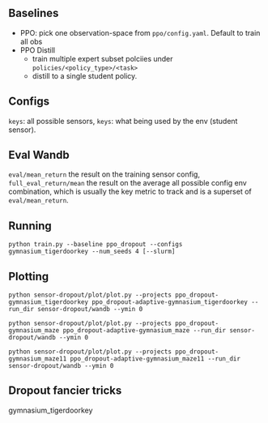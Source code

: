 ## Baselines
- PPO:
pick one observation-space from `ppo/config.yaml`. Default to train all obs
- PPO Distill
    - train multiple expert subset polciies under `policies/<policy_type>/<task>`
    - distill to a single student policy.

## Configs
`keys`: all possible sensors, `keys`: what being used by the env (student sensor). 

## Eval Wandb
`eval/mean_return` the result on the training sensor config, `full_eval_return/mean` the result on the average all possible config env combination, which is usually the key metric to track and is a superset of `eval/mean_return`.


## Running

```
python train.py --baseline ppo_dropout --configs gymnasium_tigerdoorkey --num_seeds 4 [--slurm]
```

## Plotting

```
python sensor-dropout/plot/plot.py --projects ppo_dropout-gymnasium_tigerdoorkey ppo_dropout-adaptive-gymnasium_tigerdoorkey --run_dir sensor-dropout/wandb --ymin 0
```

```
python sensor-dropout/plot/plot.py --projects ppo_dropout-gymnasium_maze ppo_dropout-adaptive-gymnasium_maze --run_dir sensor-dropout/wandb --ymin 0
```


```
python sensor-dropout/plot/plot.py --projects ppo_dropout-gymnasium_maze11 ppo_dropout-adaptive-gymnasium_maze11 --run_dir sensor-dropout/wandb --ymin 0
```


## Dropout fancier tricks

gymnasium_tigerdoorkey